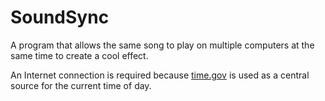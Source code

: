 # SoundSync

A program that allows the same song to play on multiple computers at the same time to create a cool effect. 

An Internet connection is required because [time.gov](https://nist.time.gov/actualtime.cgi) is used as a central source for the current time of day. 
